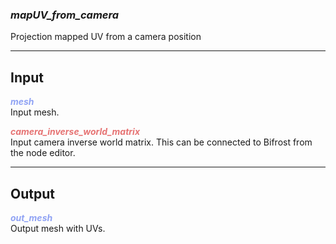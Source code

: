 ### ***mapUV_from_camera***
Projection mapped UV from a camera position<br />

***
## Input
<span style="color:#90A3F4">***mesh***</span>
<br />Input mesh.

<span style="color:#E67373">***camera_inverse_world_matrix***</span>
<br />Input camera inverse world matrix.  This can be connected to Bifrost from the node editor.

***
## Output
<span style="color:#90A3F4">***out_mesh***</span>
<br />Output mesh with UVs.

